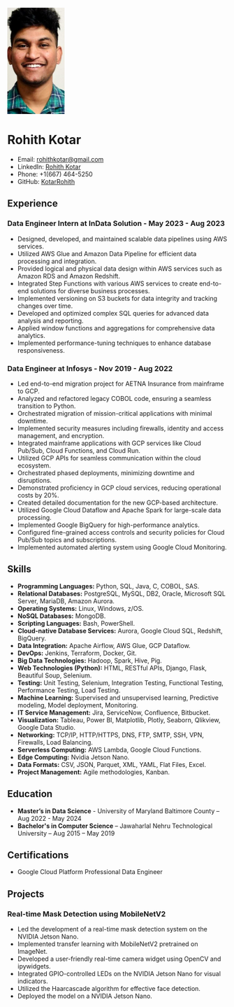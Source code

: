 ![RohithPic](rohith_dp.png)
# Rohith Kotar
- Email: rohithkotar@gmail.com
- LinkedIn: [Rohith Kotar](https://www.linkedin.com/in/rohith-kotar/)
- Phone: +1(667) 464-5250
- GitHub: [KotarRohith](https://github.com/KotarRohith)

## Experience

### Data Engineer Intern at InData Solution - May 2023 - Aug 2023

- Designed, developed, and maintained scalable data pipelines using AWS services.
- Utilized AWS Glue and Amazon Data Pipeline for efficient data processing and integration.
- Provided logical and physical data design within AWS services such as Amazon RDS and Amazon Redshift.
- Integrated Step Functions with various AWS services to create end-to-end solutions for diverse business processes.
- Implemented versioning on S3 buckets for data integrity and tracking changes over time.
- Developed and optimized complex SQL queries for advanced data analysis and reporting.
- Applied window functions and aggregations for comprehensive data analytics.
- Implemented performance-tuning techniques to enhance database responsiveness.

### Data Engineer at Infosys - Nov 2019 - Aug 2022

- Led end-to-end migration project for AETNA Insurance from mainframe to GCP.
- Analyzed and refactored legacy COBOL code, ensuring a seamless transition to Python.
- Orchestrated migration of mission-critical applications with minimal downtime.
- Implemented security measures including firewalls, identity and access management, and encryption.
- Integrated mainframe applications with GCP services like Cloud Pub/Sub, Cloud Functions, and Cloud Run.
- Utilized GCP APIs for seamless communication within the cloud ecosystem.
- Orchestrated phased deployments, minimizing downtime and disruptions.
- Demonstrated proficiency in GCP cloud services, reducing operational costs by 20%.
- Created detailed documentation for the new GCP-based architecture.
- Utilized Google Cloud Dataflow and Apache Spark for large-scale data processing.
- Implemented Google BigQuery for high-performance analytics.
- Configured fine-grained access controls and security policies for Cloud Pub/Sub topics and subscriptions.
- Implemented automated alerting system using Google Cloud Monitoring.

## Skills

- **Programming Languages:** Python, SQL, Java, C, COBOL, SAS.
- **Relational Databases:** PostgreSQL, MySQL, DB2, Oracle, Microsoft SQL Server, MariaDB, Amazon Aurora.
- **Operating Systems:** Linux, Windows, z/OS.
- **NoSQL Databases:** MongoDB.
- **Scripting Languages:** Bash, PowerShell.
- **Cloud-native Database Services:** Aurora, Google Cloud SQL, Redshift, BigQuery.
- **Data Integration:** Apache Airflow, AWS Glue, GCP Dataflow.
- **DevOps:** Jenkins, Terraform, Docker, Git.
- **Big Data Technologies:** Hadoop, Spark, Hive, Pig.
- **Web Technologies (Python):** HTML, RESTful APIs, Django, Flask, Beautiful Soup, Selenium.
- **Testing:** Unit Testing, Selenium, Integration Testing, Functional Testing, Performance Testing, Load Testing.
- **Machine Learning:** Supervised and unsupervised learning, Predictive modeling, Model deployment, Monitoring.
- **IT Service Management:** Jira, ServiceNow, Confluence, Bitbucket.
- **Visualization:** Tableau, Power BI, Matplotlib, Plotly, Seaborn, Qlikview, Google Data Studio.
- **Networking:** TCP/IP, HTTP/HTTPS, DNS, FTP, SMTP, SSH, VPN, Firewalls, Load Balancing.
- **Serverless Computing:** AWS Lambda, Google Cloud Functions.
- **Edge Computing:** Nvidia Jetson Nano.
- **Data Formats:** CSV, JSON, Parquet, XML, YAML, Flat Files, Excel.
- **Project Management:** Agile methodologies, Kanban.

## Education

- **Master’s in Data Science** - University of Maryland Baltimore County – Aug 2022 - May 2024
- **Bachelor's in Computer Science** – Jawaharlal Nehru Technological University – Aug 2015 – May 2019

## Certifications

- Google Cloud Platform Professional Data Engineer

## Projects

### Real-time Mask Detection using MobileNetV2

- Led the development of a real-time mask detection system on the NVIDIA Jetson Nano.
- Implemented transfer learning with MobileNetV2 pretrained on ImageNet.
- Developed a user-friendly real-time camera widget using OpenCV and ipywidgets.
- Integrated GPIO-controlled LEDs on the NVIDIA Jetson Nano for visual indicators.
- Utilized the Haarcascade algorithm for effective face detection.
- Deployed the model on a NVIDIA Jetson Nano.

